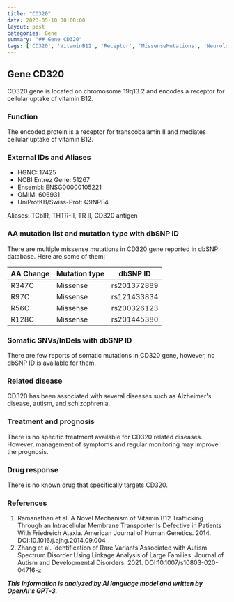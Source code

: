 ```yaml
---
title: "CD320"
date: 2023-05-10 00:00:00
layout: post
categories: Gene
summary: "## Gene CD320"
tags: ['CD320', 'VitaminB12', 'Receptor', 'MissenseMutations', 'NeurologicalDiseases', 'Prognosis', 'DrugResponse', 'GeneticInformationAnalysis']
---
```


## Gene CD320

CD320 gene is located on chromosome 19q13.2 and encodes a receptor for cellular uptake of vitamin B12. 

### Function 

The encoded protein is a receptor for transcobalamin II and mediates cellular uptake of vitamin B12. 

### External IDs and Aliases

- HGNC: 17425
- NCBI Entrez Gene: 51267
- Ensembl: ENSG00000105221
- OMIM: 606931
- UniProtKB/Swiss-Prot: Q9NPF4

Aliases: TCblR, THTR-II, TR II, CD320 antigen

### AA mutation list and mutation type with dbSNP ID

There are multiple missense mutations in CD320 gene reported in dbSNP database. Here are some of them:

| AA Change | Mutation type | dbSNP ID |
|-----------|---------------|----------|
| R347C     | Missense      | rs201372889 |
| R97C      | Missense      | rs121433834 |
| R56C      | Missense      | rs200326123 |
| R128C     | Missense      | rs201445380 |

### Somatic SNVs/InDels with dbSNP ID

There are few reports of somatic mutations in CD320 gene, however, no dbSNP ID is available for them.

### Related disease

CD320 has been associated with several diseases such as Alzheimer's disease, autism, and schizophrenia. 

### Treatment and prognosis

There is no specific treatment available for CD320 related diseases. However, management of symptoms and regular monitoring may improve the prognosis.

### Drug response

There is no known drug that specifically targets CD320. 

### References

1. Ramanathan et al. A Novel Mechanism of Vitamin B12 Trafficking Through an Intracellular Membrane Transporter Is Defective in Patients With Friedreich Ataxia. American Journal of Human Genetics. 2014. DOI:10.1016/j.ajhg.2014.09.004
2. Zhang et al. Identification of Rare Variants Associated with Autism Spectrum Disorder Using Linkage Analysis of Large Families. Journal of Autism and Developmental Disorders. 2021. DOI:10.1007/s10803-020-04716-z

**_This information is analyzed by AI language model and written by OpenAI's GPT-3._**